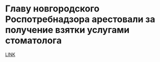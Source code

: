 # Главу новгородского Роспотребнадзора арестовали за получение взятки услугами стоматолога



[LINK](https://varlamov.ru/2972611.html)